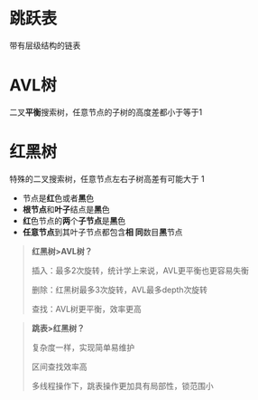 # 跳跃表

带有层级结构的链表



# AVL树

二叉**平衡**搜索树，任意节点的子树的高度差都小于等于1



# 红黑树

特殊的二叉搜索树，任意节点左右子树高差有可能大于 1

- 节点是**红**色或者**黑**色
- **根节点**和**叶子**结点是**黑**色
- **红**色节点的**两**个**子节点**是**黑**色
- **任意节点**到其叶子节点都包含**相 同**数目**黑**节点



> **红黑树>AVL树？**
>
> 插入：最多2次旋转，统计学上来说，AVL更平衡也更容易失衡
>
> 删除：红黑树最多3次旋转，AVL最多depth次旋转
>
> 查找：AVL树更平衡，效率更高



> **跳表>红黑树？**
>
> 复杂度一样，实现简单易维护
>
> 区间查找效率高
>
> 多线程操作下，跳表操作更加具有局部性，锁范围小